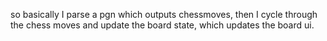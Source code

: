 so basically I parse a pgn which outputs chessmoves, then I cycle through the chess moves and update the board state, which updates the board ui.
